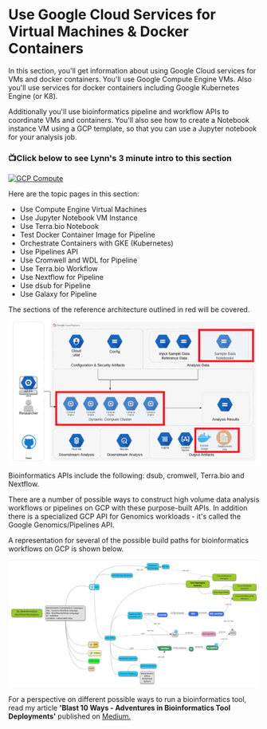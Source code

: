 # Use Google Cloud Services for Virtual Machines & Docker Containers

In this section, you'll get information about using Google Cloud services for VMs and docker containers.  You'll use Google Compute Engine VMs.  Also you'll use services for docker containers including Google Kubernetes Engine (or K8).  

Additionally you'll use bioinformatics pipeline and workflow APIs to coordinate VMs and containers.  You'll also see how to create a Notebook instance VM using a GCP template, so that you can use a Jupyter notebook for your analysis job.

### 📺Click below to see Lynn's 3 minute intro to this section  
[![GCP Compute](http://img.youtube.com/vi/hTdBDlrf80w/0.jpg)](http://www.youtube.com/watch?v=hTdBDlrf80w "Intro GCP Services for Compute")

Here are the topic pages in this section:

- Use Compute Engine Virtual Machines
- Use Jupyter Notebook VM Instance
- Use Terra.bio Notebook
- Test Docker Container Image for Pipeline
- Orchestrate Containers with GKE (Kubernetes)
- Use Pipelines API
- Use Cromwell and WDL for Pipeline
- Use Terra.bio Workflow
- Use Nextflow for Pipeline
- Use dsub for Pipeline
- Use Galaxy for Pipeline

The sections of the reference architecture outlined in red will be covered.

[![gcp-compute](/images/compute.png)]()

Bioinformatics APIs include the following: dsub, cromwell, Terra.bio and Nextflow. 

There are a number of possible ways to construct high volume data analysis workflows or pipelines on GCP with these purpose-built APIs.  In addition there is a specialized GCP API for Genomics workloads - it's called the Google Genomics/Pipelines API.  

A representation for several of the possible build paths for bioinformatics workflows on GCP is shown below.

[![workflows](/images/workflows.png)]()

For a perspective on different possible ways to run a bioinformatics tool, read my article **'Blast 10 Ways - Adventures in Bioinformatics Tool Deployments'** published on [Medium.](https://medium.com/@lynnlangit/blast-10-ways-3db78f881059)

